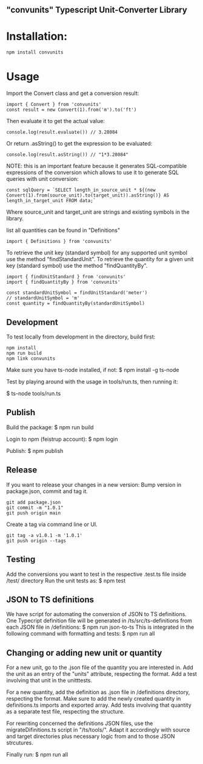 ## "convunits" Typescript Unit-Converter Library

# Installation:

```
npm install convunits
```

# Usage

Import the Convert class and get a conversion result:
```
import { Convert } from 'convunits'
const result = new Convert(1).from('m').to('ft')
```
Then evaluate it to get the actual value:
```
console.log(result.evaluate()) // 3.28084
```
Or return .asString() to get the expression to be evaluated:
```
console.log(result.asString()) // "1*3.28084"
```

NOTE: this is an important feature because it generates SQL-compatible expressions of the conversion which allows to use it to generate SQL queries with unit conversion:
```
const sqlQuery = `SELECT length_in_source_unit * ${(new Convert(1).from(source_unit).to(target_unit)).asString()} AS length_in_target_unit FROM data;`
```
Where source_unit and target_unit are strings and existing symbols in the library.




list all quantities can be found in "Definitions"
```
import { Definitions } from 'convunits'
```

To retrieve the unit key (standard symbol) for any supported unit symbol use the method "findStandardUnit".
To retrieve the quantity for a given unit key (standard symbol) use the method "findQuantityBy".

```
import { findUnitStandard } from 'convunits'
import { findQuantityBy } from 'convunits'

const standardUnitSymbol = findUnitStandard('meter')
// standardUnitSymbol = 'm'
const quantity = findQuantityBy(standardUnitSymbol)
```

## Development

To test locally from development in the directory, build first:

```
npm install
npm run build
npm link convunits
```

Make sure you have ts-node installed, if not:
$ npm install -g ts-node

Test by playing around with the usage in tools/run.ts, then running it:

$ ts-node tools/run.ts




## Publish

Build the package:
$ npm run build

Login to npm (feistrup account):
$ npm login

Publish:
$ npm publish

## Release

If you want to release your changes in a new version:
Bump version in package.json, commit and tag it.

```
git add package.json
git commit -m "1.0.1"
git push origin main
```

Create a tag via command line or UI.

```
git tag -a v1.0.1 -m '1.0.1'
git push origin --tags
```

## Testing
Add the conversions you want to test in the respective .test.ts file inside /test/ directory
Run the unit tests as:
$ npm test

## JSON to TS definitions

We have script for automating the conversion of JSON to TS definitions.
One Typecript definition file will be generated in /ts/src/ts-definitions from each JSON file in /definitions:
$ npm run json-to-ts
This is integrated in the following command with formatting and tests:
$ npm run all

## Changing or adding new unit or quantity

For a new unit, go to the .json file of the quantity you are interested in.
Add the unit as an entry of the "units" attribute, respecting the format.
Add a test involving that unit in the unitttests.

For a new quantity, add the definition as .json file in /definitions directory, respecting the format.
Make sure to add the newly created quantity in definitions.ts imports and exported array.
Add tests involving that quantity as a separate test file, respecting the structure.

For rewriting concerned the definitions JSON files, use the migrateDifinitions.ts script in "/ts/tools/".
Adapt it accordingly with source and target directories plus necessary logic from and to those JSON strcutures.

Finally run:
$ npm run all
